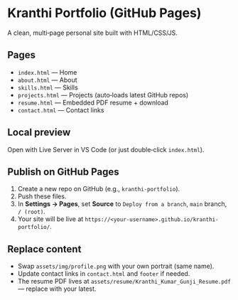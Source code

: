 # Kranthi Portfolio (GitHub Pages)

A clean, multi‑page personal site built with HTML/CSS/JS.

## Pages
- `index.html` — Home
- `about.html` — About
- `skills.html` — Skills
- `projects.html` — Projects (auto‑loads latest GitHub repos)
- `resume.html` — Embedded PDF resume + download
- `contact.html` — Contact links

## Local preview
Open with Live Server in VS Code (or just double‑click `index.html`).

## Publish on GitHub Pages
1. Create a new repo on GitHub (e.g., `kranthi-portfolio`).
2. Push these files.
3. In **Settings → Pages**, set **Source** to `Deploy from a branch`, `main` branch, `/ (root)`.
4. Your site will be live at `https://<your-username>.github.io/kranthi-portfolio/`.

## Replace content
- Swap `assets/img/profile.png` with your own portrait (same name).
- Update contact links in `contact.html` and `footer` if needed.
- The resume PDF lives at `assets/resume/Kranthi_Kumar_Gunji_Resume.pdf` — replace with your latest.
